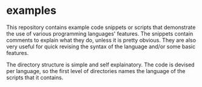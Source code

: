 # examples

This repository contains example code snippets or scripts that demonstrate the use of various programming languages' features. The snippets contain comments to explain what they do, unless it is pretty obvious. They are also very useful for quick revising the syntax of the language and/or some basic features.

The directory structure is simple and self explainatory. The code is devised per language, so the first level of directories names the language of the scripts that it contains.
